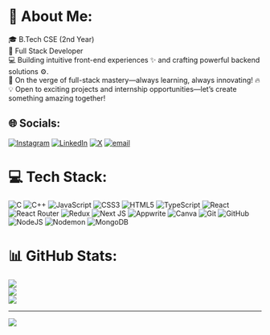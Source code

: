 # 💫 About Me:
🎓 B.Tech CSE (2nd Year) <br/>
📡 Full Stack Developer<br/>
💻 Building intuitive front-end experiences ✨ and crafting powerful backend solutions ⚙️.<br/>
🚀 On the verge of full-stack mastery—always learning, always innovating! 🔥<br/>
💡 Open to exciting projects and internship opportunities—let’s create something amazing together! <br/>



## 🌐 Socials:
[![Instagram](https://img.shields.io/badge/Instagram-%23E4405F.svg?logo=Instagram&logoColor=white)](https://instagram.com/dhi_raj__001) [![LinkedIn](https://img.shields.io/badge/LinkedIn-%230077B5.svg?logo=linkedin&logoColor=white)](https://linkedin.com/in/dhiraj-gogoi-330008274) [![X](https://img.shields.io/badge/X-black.svg?logo=X&logoColor=white)](https://x.com/DhirajG01) [![email](https://img.shields.io/badge/Email-D14836?logo=gmail&logoColor=white)](mailto:gogoidhiraj207@gmail.com) 

# 💻 Tech Stack:
![C](https://img.shields.io/badge/c-%2300599C.svg?style=flat&logo=c&logoColor=white) ![C++](https://img.shields.io/badge/c++-%2300599C.svg?style=flat&logo=c%2B%2B&logoColor=white) ![JavaScript](https://img.shields.io/badge/javascript-%23323330.svg?style=flat&logo=javascript&logoColor=%23F7DF1E) ![CSS3](https://img.shields.io/badge/css3-%231572B6.svg?style=flat&logo=css3&logoColor=white) ![HTML5](https://img.shields.io/badge/html5-%23E34F26.svg?style=flat&logo=html5&logoColor=white) ![TypeScript](https://img.shields.io/badge/typescript-%23007ACC.svg?style=flat&logo=typescript&logoColor=white) ![React](https://img.shields.io/badge/react-%2320232a.svg?style=flat&logo=react&logoColor=%2361DAFB) ![React Router](https://img.shields.io/badge/React_Router-CA4245?style=flat&logo=react-router&logoColor=white) ![Redux](https://img.shields.io/badge/redux-%23593d88.svg?style=flat&logo=redux&logoColor=white) ![Next JS](https://img.shields.io/badge/Next-black?style=flat&logo=next.js&logoColor=white) ![Appwrite](https://img.shields.io/badge/Appwrite-%23FD366E.svg?style=flat&logo=appwrite&logoColor=white) ![Canva](https://img.shields.io/badge/Canva-%2300C4CC.svg?style=flat&logo=Canva&logoColor=white) ![Git](https://img.shields.io/badge/git-%23F05033.svg?style=flat&logo=git&logoColor=white) ![GitHub](https://img.shields.io/badge/github-%23121011.svg?style=flat&logo=github&logoColor=white)![NodeJS](https://img.shields.io/badge/node.js-6DA55F?style=for-the-badge&logo=node.js&logoColor=white) ![Nodemon](https://img.shields.io/badge/NODEMON-%23323330.svg?style=for-the-badge&logo=nodemon&logoColor=%BBDEAD) ![MongoDB](https://img.shields.io/badge/MongoDB-%234ea94b.svg?style=for-the-badge&logo=mongodb&logoColor=white)
# 📊 GitHub Stats:
![](https://github-readme-stats.vercel.app/api?username=dhiraj-001&theme=dark&hide_border=false&include_all_commits=false&count_private=false)<br/>
![](https://github-readme-streak-stats.herokuapp.com/?user=dhiraj-001&theme=dark&hide_border=false)<br/>
![](https://github-readme-stats.vercel.app/api/top-langs/?username=dhiraj-001&theme=dark&hide_border=false&include_all_commits=false&count_private=false&layout=compact)

---
[![](https://visitcount.itsvg.in/api?id=dhiraj-001&icon=0&color=0)](https://visitcount.itsvg.in)

<!-- Proudly created with GPRM ( https://gprm.itsvg.in ) -->
